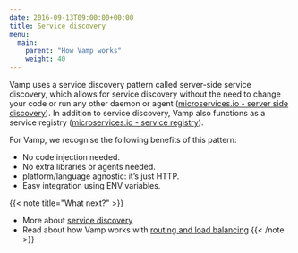 ```yaml
---
date: 2016-09-13T09:00:00+00:00
title: Service discovery
menu:
  main:
    parent: "How Vamp works"
    weight: 40
---
```


Vamp uses a service discovery pattern called server-side service discovery, which allows for service discovery without the need to change your code or run any other daemon or agent ([microservices.io - server side discovery](http://microservices.io/patterns/server-side-discovery.html)). In addition to service discovery, Vamp also functions as a service registry ([microservices.io - service registry](http://microservices.io/patterns/service-registry.html)).

For Vamp, we recognise the following benefits of this pattern:

* No code injection needed.
* No extra libraries or agents needed.
* platform/language agnostic: it’s just HTTP.
* Easy integration using ENV variables.

{{< note title="What next?" >}}
* More about [service discovery](/documentation/using-vamp/service-discovery)
* Read about how Vamp works with [routing and load balancing](/documentation/how-vamp-works/routing-and-load-balancing)
{{< /note >}}